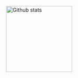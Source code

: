 <a href="https://github.com/suhodolskiy">
  <img height="180em" src="https://github-readme-stats.vercel.app/api?username=suhodolskiy&show_icons=true&count_private=true" alt="Github stats" />
</a>
